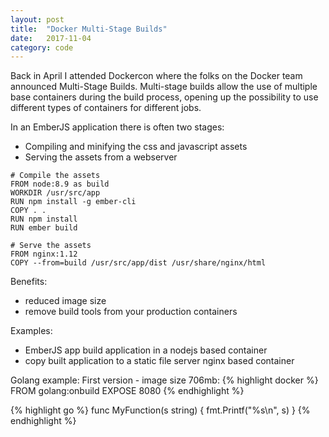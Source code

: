 ```yaml
---
layout: post
title:  "Docker Multi-Stage Builds"
date:   2017-11-04
category: code
---
```


Back in April I attended Dockercon where the folks on the Docker team announced Multi-Stage Builds.
Multi-stage builds allow the use of multiple base containers during the build process, opening up the possibility to use different types of containers for different jobs.

In an EmberJS application there is often two stages:
- Compiling and minifying the css and javascript assets
- Serving the assets from a webserver

```
# Compile the assets
FROM node:8.9 as build
WORKDIR /usr/src/app
RUN npm install -g ember-cli
COPY . .
RUN npm install
RUN ember build

# Serve the assets
FROM nginx:1.12
COPY --from=build /usr/src/app/dist /usr/share/nginx/html
```


Benefits:
- reduced image size
- remove build tools from your production containers

Examples:
- EmberJS app build application in a nodejs based container
- copy built application to a static file server nginx based container





Golang example:
First version - image size 706mb:
{% highlight docker %}
FROM golang:onbuild
EXPOSE 8080
{% endhighlight %}

{% highlight go %}
func MyFunction(s string) {
	fmt.Printf("%s\n", s)
}
{% endhighlight %}